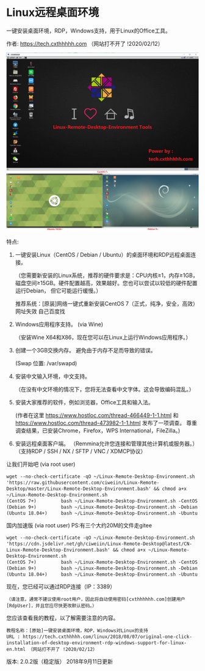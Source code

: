 # Linux远程桌面环境
一键安装桌面环境，RDP，Windows支持，用于Linux的Office工具。

作者: https://tech.cxthhhhh.com （网站打不开了 !2020/02/12）

![image](https://raw.githubusercontent.com/ciweiin/Linux-Remote-Desktop/master/Download/Image/Demo_Picture.jpg)

特点:
1. 一键安装Linux（CentOS / Debian / Ubuntu）的桌面环境和RDP远程桌面连接。

   （您需要新安装的Linux系统，推荐的硬件要求是：CPU内核≥1，内存≥1GB，磁盘空间≥15GB。硬件配置越高，效果越好。您也可以尝试以较低的硬件配置运行Debian， 但它可能运行缓慢。）

    推荐系统：[原装]网络一键式重新安装CentOS 7（正式，纯净，安全，高效） 
    网址失效 自己百度找 

2. Windows应用程序支持。 (via Wine)

    （安装Wine X64和X86，现在您可以在Linux上运行Windows应用程序。）

3. 创建一个3GB交换内存。 避免由于内存不足而导致的错误。

    (Swap 位置: /var/swapd)

4. 安装中文输入环境，中文支持。

    （在没有中文环境的情况下，您将无法查看中文字体。这会导致编码混乱。）

5. 安装大家推荐的软件，例如浏览器，Office工具和输入法。

    (作者在这里 https://www.hostloc.com/thread-466449-1-1.html 和 https://www.hostloc.com/thread-473982-1-1.html 发布了一项调查。 尊重调查结果，已安装Chrome，Firefox，WPS International，FileZilla。)

6. 安装远程桌面客户端。 （Remmina允许您连接和管理其他计算机或服务器。）
    （支持RDP / SSH / NX / SFTP / VNC / XDMCP协议）

让我们开始吧 (via root user)

    wget --no-check-certificate -qO ~/Linux-Remote-Desktop-Environment.sh 'https://raw.githubusercontent.com/ciweiin/Linux-Remote-Desktop/master/Linux-Remote-Desktop-Environment.bash' && chmod a+x ~/Linux-Remote-Desktop-Environment.sh
    (CentOS 7+)			bash ~/Linux-Remote-Desktop-Environment.sh -CentOS
    (Debian 9+)			bash ~/Linux-Remote-Desktop-Environment.sh -Debian
    (Ubuntu 18.04+)		bash ~/Linux-Remote-Desktop-Environment.sh -Ubuntu

国内加速版 (via root user) PS:有三个大约20M的文件走gitee

    wget --no-check-certificate -qO ~/Linux-Remote-Desktop-Environment.sh 'https://cdn.jsdelivr.net/gh/ciweiin/Linux-Remote-Desktop@latest/CN-Linux-Remote-Desktop-Environment.bash' && chmod a+x ~/Linux-Remote-Desktop-Environment.sh
    (CentOS 7+)			bash ~/Linux-Remote-Desktop-Environment.sh -CentOS
    (Debian 9+)			bash ~/Linux-Remote-Desktop-Environment.sh -Debian
    (Ubuntu 18.04+)		bash ~/Linux-Remote-Desktop-Environment.sh -Ubuntu

现在，您已经可以通过RDP连接（IP：3389）

    （请注意，通常不建议使用root用户，因此将自动使用密码[cxthhhhhh.com]创建用户[RdpUser]，并且您应尽快更改默认密码。）

您应该查看我的教程，以了解需要注意的内容。

    教程名称：[原始]一键安装桌面环境，RDP，Windows对Linux的支持
    URL : https://tech.cxthhhhh.com/linux/2018/08/07/original-one-click-installation-of-desktop-environment-rdp-windows-support-for-linux-en.html （网站打不开了 !2020/02/12）

版本: 2.0.2版（稳定版）
2018年9月11日更新
